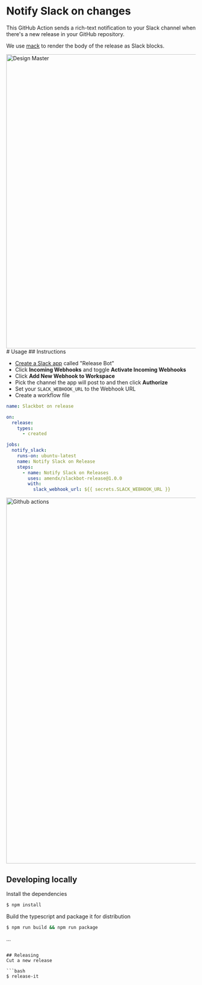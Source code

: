# Notify Slack on changes

This GitHub Action sends a rich-text notification to your Slack channel when there's a new release in your GitHub repository.

We use [mack](https://github.com/tryfabric/mack)  to render the body of the release as Slack blocks.

<img width="782" alt="Design Master" src="https://user-images.githubusercontent.com/30783877/180804836-f2644f6f-ff79-4dd1-b3c9-04f6a56f91c1.png">
# Usage
## Instructions

- [Create a Slack app](https://api.slack.com/apps/new) called "Release Bot"
- Click **Incoming Webhooks** and toggle **Activate Incoming Webhooks**
- Click **Add New Webhook to Workspace**
- Pick the channel the app will post to and then click **Authorize**
- Set your `SLACK_WEBHOOK_URL` to the Webhook URL
- Create a workflow file

```yaml
name: Slackbot on release

on:
  release:
    types:
      - created

jobs:
  notify_slack:
    runs-on: ubuntu-latest
    name: Notify Slack on Release
    steps:
      - name: Notify Slack on Releases
        uses: amendx/slackbot-release@1.0.0
        with:
          slack_webhook_url: ${{ secrets.SLACK_WEBHOOK_URL }}
```

<img width="973" alt="Github actions" src="https://user-images.githubusercontent.com/30783877/180820722-c5d5b438-b02f-4501-8da3-ed3e742563aa.png">

## Developing locally
Install the dependencies

```bash
$ npm install
```
Build the typescript and package it for distribution
```bash
$ npm run build && npm run package
```
...
```

## Releasing
Cut a new release

```bash
$ release-it
```
